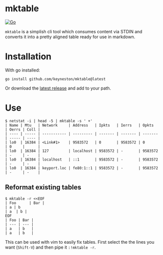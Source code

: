 # mktable

[![Go](https://github.com/keyneston/mktable/actions/workflows/go.yml/badge.svg)](https://github.com/keyneston/mktable/actions/workflows/go.yml)

`mktable` is a simplish cli tool which consumes content via STDIN and converts
it into a pretty aligned table ready for use in markdown.

# Installation

With go installed:

```
go install github.com/keyneston/mktable@latest
```

Or download the [latest release](https://github.com/keyneston/mktable/releases/) and add to your path.


# Use

```
$ netstat -i | head -5 | mktable -s ' +'
| Name | Mtu   | Network     | Address   | Ipkts   | Ierrs   | Opkts   | Oerrs | Coll |
| ---- | ----- | ----------- | --------- | ------- | ------- | ------- | ----- | ---- |
| lo0  | 16384 | <Link#1>    | 9583572   | 0       | 9583572 | 0       | 0     |      |
| lo0  | 16384 | 127         | localhost | 9583572 | -       | 9583572 | -     | -    |
| lo0  | 16384 | localhost   | ::1       | 9583572 | -       | 9583572 | -     | -    |
| lo0  | 16384 | keyport.loc | fe80:1::1 | 9583572 | -       | 9583572 | -     | -    |
```

## Reformat existing tables

```
$ mktable -r <<EOF
| Foo      | Bar |
| a | b
| a  | b |
EOF
| Foo | Bar |
| --- | --- |
| a   | b   |
| a   | b   |
```

This can be used with vim to easily fix tables. First select the the lines you want (`Shift-V`) and then pipe it `:!mktable -r`.
